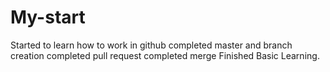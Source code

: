 # My-start
Started to learn how to work in github
completed master and branch creation 
completed pull request
completed merge
Finished Basic Learning.
